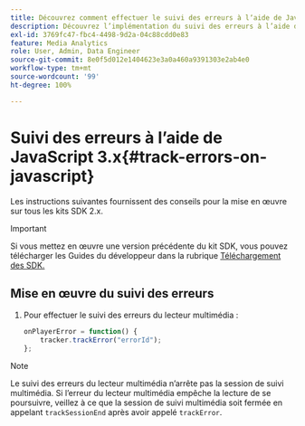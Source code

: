 ```yaml
---
title: Découvrez comment effectuer le suivi des erreurs à lʼaide de JavaScript 3.x
description: Découvrez l’implémentation du suivi des erreurs à l’aide du SDK Media dans les applications de navigateur (JS).
exl-id: 3769fc47-fbc4-4498-9d2a-04c88cdd0e83
feature: Media Analytics
role: User, Admin, Data Engineer
source-git-commit: 8e0f5d012e1404623e3a0a460a9391303e2ab4e0
workflow-type: tm+mt
source-wordcount: '99'
ht-degree: 100%

---
```


# Suivi des erreurs à l’aide de JavaScript 3.x{#track-errors-on-javascript}

Les instructions suivantes fournissent des conseils pour la mise en œuvre sur tous les kits SDK 2.x.

>[!IMPORTANT]
>
>Si vous mettez en œuvre une version précédente du kit SDK, vous pouvez télécharger les Guides du développeur dans la rubrique [Téléchargement des SDK.](/help/sdk-implement/download-sdks.md)

## Mise en œuvre du suivi des erreurs

1. Pour effectuer le suivi des erreurs du lecteur multimédia :

   ```js
   onPlayerError = function() {
       tracker.trackError("errorId");
   };
   ```

>[!NOTE]
>
>Le suivi des erreurs du lecteur multimédia n’arrête pas la session de suivi multimédia. Si l’erreur du lecteur multimédia empêche la lecture de se poursuivre, veillez à ce que la session de suivi multimédia soit fermée en appelant `trackSessionEnd` après avoir appelé `trackError`.
